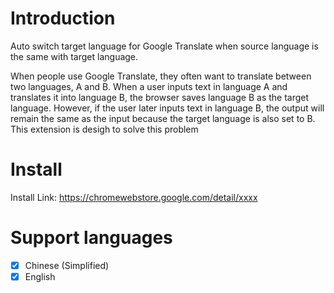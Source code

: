 # Introduction
Auto switch target language for Google Translate when source language is the same with target language. 

When people use Google Translate, they often want to translate between two languages, A and B. When a user inputs text in language A and translates it into language B, the browser saves language B as the target language. However, if the user later inputs text in language B, the output will remain the same as the input because the target language is also set to B. This extension is desigh to solve this problem

# Install
Install Link: https://chromewebstore.google.com/detail/xxxx

# Support languages
- [x] Chinese (Simplified)
- [x] English
